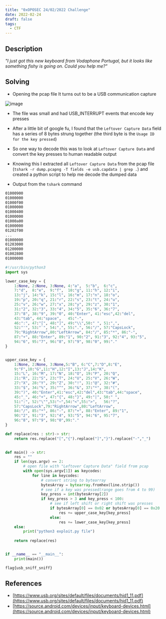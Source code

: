 ```yaml
---
title: "0xOPOSEC 24/02/2022 Challenge"
date: 2022-02-24
draft: false
tags:
  - CTF
---
```



## Description

*"I just got this new keyboard from Vodaphone Portugal, but it looks like something fishy is going on. Could you help me?"*

## Solving

- Opening the pcap file It turns out to be a USB communication capture

![image](https://user-images.githubusercontent.com/12052283/154855128-2786e0c5-58ee-4db9-8d0f-c5d780989a0e.png)

- The file was small and had USB_INTERRUPT events that encode key presses

- After a little bit of google fu, I found that the `Leftover Capture Data` field has a series of 8 bytes strung together (the third byte is the `Usage ID for the key pressed`)

- So one way to decode this was to look at `Leftover Capture Data` and convert the key presses to human readable output

- Knowing this I extracted all `Leftover Capture Data` from the pcap file (`tshark -r dump.pcapng -T fields -e usb.capdata | grep .`) and created a python script to help me decode the dumped data

- Output from the `tshark` command

```bash
01000900
01000000
01000f00
01000000
01000400
01000000
01000a00
01000000
01202f00
...
01000000
01203000
01200000
01002800
01000000
```

```python
#!/usr/bin/python3
import sys

lower_case_key = {
    1:None,	2:None,	3:None,	4:"a",	5:"b",	6:"c", 
    7:"d", 	8:"e",	9:"f", 	10:"g",	11:"h",	12:"i", 
    13:"j",	14:"k",	15:"l",	16:"m",	17:"n",	18:"o",
    19:"p",	20:"q",	21:"r",	22:"s",	23:"t",	24:"u", 
    25:"v",	26:"w",	27:"x",	28:"y",	29:"z",	30:"1", 
    31:"2",	32:"3",	33:"4",	34:"5",	35:"6",	36:"7", 
    37:"8",	38:"9",	39:"0",	40:"Enter",	41:"esc",42:"del", 
    43:"tab", 44:"space",	45:"-", 
    46:":", 47:"[", 48:"]", 49:"\\",50:" ", 51:",", 
    52:"'", 53:"`", 54:",", 55:".", 56:"/", 57:"CapsLock",
    79:"RightArrow",80:"LeftArrow", 84:"/", 85:"*", 86:"-",	
    87:"+", 88:"Enter", 89:"1", 90:"2", 91:"3", 92:"4",	93:"5",
    94:"6",	95:"7", 96:"8", 97:"9", 98:"0", 99:"."
}


upper_case_key = {
    1:None, 2:None, 3:None,5:"B", 6:"C",7:"D",8:"E",
    9:"F",10:"G",11:"H",12:"I",13:"J",14:"K",
    15:"L",	16:"M",	17:"N",	18:"O",	19:"P",	20:"Q",
    21:"R",	22:"S",	23:"T",	24:"U",	25:"V",	26:"W",
    27:"X",	28:"Y",	29:"Z",	30:"!",	31:"@",	32:"#",
    33:"$",	34:"%",	35:"^",	36:"&",	37:"*",	38:"(",
    39:")",	40:"Enter",41:"esc",42:"del",43:"tab",44:"space",
    45:"_",	46:"+",	47:"{",	48:"}",	49:"|",	50:" ",
    51:":",	52:"\"",53:"~",54:"<",55:">",	56:"?",
    57:"CapsLock",79:"RightArrow",80:"LeftArrow",
    84:"/",	85:"*",	86:"-",	87:"+",	88:"Enter",	89:"1",
    90:"2",	91:"3",	92:"4",	93:"5",	94:"6",	95:"7",
    96:"8",	97:"9",	98:"0",99:"."
}

def replace(res : str)-> str:
    return res.replace("[","{").replace("]","}").replace("-","_")
    

def main() -> str:
    res = ""
    if len(sys.argv) == 2:
        # open file with "Leftover Capture Data" field from pcap
        with open(sys.argv[1]) as keycodes:
            for line in keycodes:
                # convert string to bytearray
                bytesArray = bytearray.fromhex(line.strip())
                # see if a key was pressed(range goes from 4 to 99)
                key_press = int(bytesArray[2])
                if key_press > 3 and key_press < 100:
                    # see if left shift or right shift was presses
                    if bytesArray[0] == 0x02 or bytesArray[0] == 0x20 :
                        res += upper_case_key[key_press]
                    else:
                        res += lower_case_key[key_press]
    else:
        print("python3 exploit.py file")
    
    return replace(res)


if __name__ == "__main__":
    print(main())
```

```bash
flag{usb_sniff_sniff}
```

## References

- [https://www.usb.org/sites/default/files/documents/hid1_11.pdf](https://www.usb.org/sites/default/files/documents/hid1_11.pdf)
- [https://source.android.com/devices/input/keyboard-devices.html](https://source.android.com/devices/input/keyboard-devices.html)